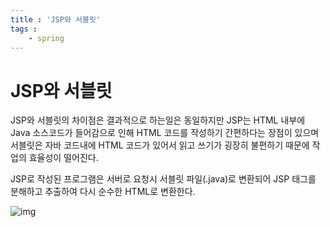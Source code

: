 ```yaml
---
title : 'JSP와 서블릿'
tags :  
    - spring
---
```

# JSP와 서블릿

JSP와 서블릿의 차이점은 결과적으로 하는일은 동일하지만 JSP는 HTML 내부에 Java 소스코드가 들어감으로 인해 HTML 코드를 작성하기 간편하다는 장점이 있으며 서블릿은 자바 코드내에 HTML 코드가 있어서 읽고 쓰기가 굉장히 불편하기 때문에 작업의 효율성이 떨어진다.

JSP로 작성된 프로그램은 서버로 요청시 서블릿 파일(.java)로 변환되어 JSP 태그를 분해하고 추출하여 다시 순수한 HTML로 변환한다.

![img](https://t1.daumcdn.net/cfile/tistory/99BD65335A01B26025)

